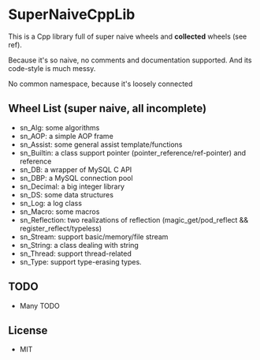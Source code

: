 # SuperNaiveCppLib

This is a Cpp library full of super naive wheels and **collected** wheels (see ref).

Because it's so naive, no comments and documentation supported. And its code-style is much messy.

No common namespace, because it's loosely connected

## Wheel List (super naive, all incomplete)
* sn_Alg: some algorithms
* sn_AOP: a simple AOP frame
* sn_Assist: some general assist template/functions
* sn_Builtin: a class support pointer (pointer_reference/ref-pointer) and reference
* sn_DB: a wrapper of MySQL C API
* sn_DBP: a MySQL connection pool
* sn_Decimal: a big integer library
* sn_DS: some data structures
* sn_Log: a log class
* sn_Macro: some macros
* sn_Reflection: two realizations of reflection (magic_get/pod_reflect && register_reflect/typeless)
* sn_Stream: support basic/memory/file stream
* sn_String: a class dealing with string
* sn_Thread: support thread-related
* sn_Type: support type-erasing types.


## TODO
* Many TODO


## License

* MIT
